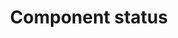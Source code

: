 ---
title: "Component status"
description: "Each component will go through phases in it’s lifecycle. Below is a breakdown of the component phases."
type: "status"
excludeFromStatus: true
---